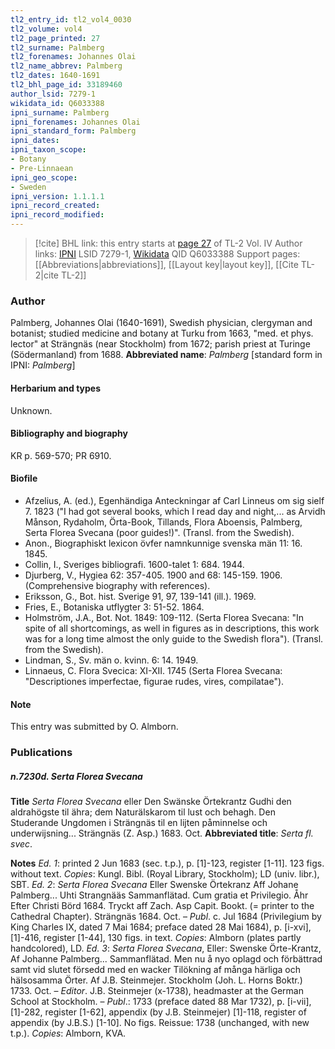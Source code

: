 ```yaml
---
tl2_entry_id: tl2_vol4_0030
tl2_volume: vol4
tl2_page_printed: 27
tl2_surname: Palmberg
tl2_forenames: Johannes Olai
tl2_name_abbrev: Palmberg
tl2_dates: 1640-1691
tl2_bhl_page_id: 33189460
author_lsid: 7279-1
wikidata_id: Q6033388
ipni_surname: Palmberg
ipni_forenames: Johannes Olai
ipni_standard_form: Palmberg
ipni_dates: 
ipni_taxon_scope: 
- Botany
- Pre-Linnaean
ipni_geo_scope: 
- Sweden
ipni_version: 1.1.1.1
ipni_record_created: 
ipni_record_modified:
---
```


> [!cite] BHL link: this entry starts at [page 27](https://www.biodiversitylibrary.org/page/33189460) of TL-2 Vol. IV
> Author links: [IPNI](https://www.ipni.org/a/7279-1) LSID 7279-1, [Wikidata](https://www.wikidata.org/wiki/Q6033388) QID Q6033388
> Support pages: [[Abbreviations|abbreviations]], [[Layout key|layout key]], [[Cite TL-2|cite TL-2]]

### Author

Palmberg, Johannes Olai (1640-1691), Swedish physician, clergyman and botanist; studied medicine and botany at Turku from 1663, "med. et phys. lector" at Strängnäs (near Stockholm) from 1672; parish priest at Turinge (Södermanland) from 1688. 
**Abbreviated name**: *Palmberg* \[standard form in IPNI: *Palmberg*\]

#### Herbarium and types

Unknown.

#### Bibliography and biography

KR p. 569-570; PR 6910.

#### Biofile

- Afzelius, A. (ed.), Egenhändiga Anteckningar af Carl Linneus om sig sielf 7. 1823 ("I had got several books, which I read day and night,... as Arvidh Månson, Rydaholm, Örta-Book, Tillands, Flora Aboensis, Palmberg, Serta Florea Svecana (poor guides!)". (Transl. from the Swedish).
- Anon., Biographiskt lexicon övfer namnkunnige svenska män 11: 16. 1845.
- Collin, I., Sveriges bibliografi. 1600-talet 1: 684. 1944.
- Djurberg, V., Hygiea 62: 357-405. 1900 and 68: 145-159. 1906. (Comprehensive biography with references).
- Eriksson, G., Bot. hist. Sverige 91, 97, 139-141 (ill.). 1969.
- Fries, E., Botaniska utflygter 3: 51-52. 1864.
- Holmström, J.A., Bot. Not. 1849: 109-112. (Serta Florea Svecana: "In spite of all shortcomings, as well in figures as in descriptions, this work was for a long time almost the only guide to the Swedish flora"). (Transl. from the Swedish).
- Lindman, S., Sv. män o. kvinn. 6: 14. 1949.
- Linnaeus, C. Flora Svecica: XI-XII. 1745 (Serta Florea Svecana: "Descriptiones imperfectae, figurae rudes, vires, compilatae").

#### Note

This entry was submitted by O. Almborn.

### Publications

##### n.7230d. Serta Florea Svecana

**Title**
*Serta Florea Svecana* eller Den Swänske Örtekrantz Gudhi den aldrahögste til ähra; dem Naturälskarom til lust och behagh. Den Studerande Ungdomen i Strängnäs til en lijten påminnelse och underwijsning... Strängnäs (Z. Asp.) 1683. Oct.
**Abbreviated title**: *Serta fl. svec*.

**Notes**
*Ed. 1*: printed 2 Jun 1683 (sec. t.p.), p. \[1\]-123, register \[1-11\]. 123 figs. without text.
*Copies*: Kungl. Bibl. (Royal Library, Stockholm); LD (univ. libr.), SBT.
*Ed. 2*: *Serta Florea Svecana* Eller Swenske Örtekranz Aff Johane Palmberg... Uhti Strangnääs Sammanflätad. Cum gratia et Privilegio. Åhr Efter Christi Börd 1684. Tryckt aff Zach. Asp Capit. Bookt. (= printer to the Cathedral Chapter). Strängnäs 1684. Oct. – *Publ*. c. Jul 1684 (Privilegium by King Charles IX, dated 7 Mai 1684; preface dated 28 Mai 1684), p. \[i-xvi\], \[1\]-416, register \[1-44\], 130 figs. in text. *Copies*: Almborn (plates partly handcolored), LD.
*Ed. 3*: *Serta Florea Svecana*, Eller: Swenske Örte-Krantz, Af Johanne Palmberg... Sammanflätad. Men nu å nyo oplagd och förbättrad samt vid slutet försedd med en wacker Tilökning af många härliga och hälsosamma Örter. Af J.B. Steinmejer. Stockholm (Joh. L. Horns Boktr.) 1733. Oct. – *Editor*. J.B. Steinmejer (x-1738), headmaster at the German School at Stockholm. – *Publ*.: 1733 (preface dated 88 Mar 1732), p. \[i-vii\], \[1\]-282, register \[1-62\], appendix (by J.B. Steinmejer) \[1\]-118, register of appendix (by J.B.S.) \[1-10\]. No figs. Reissue: 1738 (unchanged, with new t.p.). *Copies*:
Almborn, KVA.

